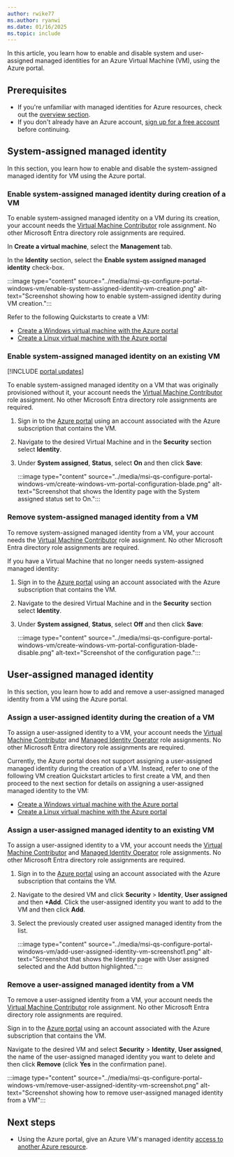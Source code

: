 ```yaml
---
author: rwike77
ms.author: ryanwi
ms.date: 01/16/2025
ms.topic: include
---
```


In this article, you learn how to enable and disable system and user-assigned managed identities for an Azure Virtual Machine (VM), using the Azure portal. 

## Prerequisites

- If you're unfamiliar with managed identities for Azure resources, check out the [overview section](~/identity/managed-identities-azure-resources/overview.md).
- If you don't already have an Azure account, [sign up for a free account](https://azure.microsoft.com/free/) before continuing.

## System-assigned managed identity

In this section, you learn how to enable and disable the system-assigned managed identity for VM using the Azure portal.

### Enable system-assigned managed identity during creation of a VM

To enable system-assigned managed identity on a VM during its creation, your account needs the [Virtual Machine Contributor](/azure/role-based-access-control/built-in-roles#virtual-machine-contributor) role assignment.  No other Microsoft Entra directory role assignments are required.

In **Create a virtual machine**, select the **Management** tab.

In the **Identity** section, select the **Enable system assigned managed identity** check-box.  

:::image type="content" source="../media/msi-qs-configure-portal-windows-vm/enable-system-assigned-identity-vm-creation.png" alt-text="Screenshot showing how to enable system-assigned identity during VM creation.":::

Refer to the following Quickstarts to create a VM: 

- [Create a Windows virtual machine with the Azure portal](/azure/virtual-machines/windows/quick-create-portal#create-virtual-machine) 
- [Create a Linux virtual machine with the Azure portal](/azure/virtual-machines/linux/quick-create-portal#create-virtual-machine)


### Enable system-assigned managed identity on an existing VM

[!INCLUDE [portal updates](~/includes/portal-update.md)]

To enable system-assigned managed identity on a VM that was originally provisioned without it, your account needs the [Virtual Machine Contributor](/azure/role-based-access-control/built-in-roles#virtual-machine-contributor) role assignment.  No other Microsoft Entra directory role assignments are required.

1. Sign in to the [Azure portal](https://portal.azure.com) using an account associated with the Azure subscription that contains the VM.

2. Navigate to the desired Virtual Machine and in the **Security** section select **Identity**.

3. Under **System assigned**, **Status**, select **On** and then click **Save**:

   :::image type="content" source="../media/msi-qs-configure-portal-windows-vm/create-windows-vm-portal-configuration-blade.png" alt-text="Screenshot that shows the Identity page with the System assigned status set to On."::: 

### Remove system-assigned managed identity from a VM

To remove system-assigned managed identity from a VM, your account needs the [Virtual Machine Contributor](/azure/role-based-access-control/built-in-roles#virtual-machine-contributor) role assignment.  No other Microsoft Entra directory role assignments are required.

If you have a Virtual Machine that no longer needs system-assigned managed identity:

1. Sign in to the [Azure portal](https://portal.azure.com) using an account associated with the Azure subscription that contains the VM. 

2. Navigate to the desired Virtual Machine and in the **Security** section select **Identity**.

3. Under **System assigned**, **Status**, select **Off** and then click **Save**:

   :::image type="content" source="../media/msi-qs-configure-portal-windows-vm/create-windows-vm-portal-configuration-blade-disable.png" alt-text="Screenshot of the configuration page.":::

## User-assigned managed identity

 In this section, you learn how to add and remove a user-assigned managed identity from a VM using the Azure portal.

### Assign a user-assigned identity during the creation of a VM

To assign a user-assigned identity to a VM, your account needs the [Virtual Machine Contributor](/azure/role-based-access-control/built-in-roles#virtual-machine-contributor) and [Managed Identity Operator](/azure/role-based-access-control/built-in-roles#managed-identity-operator) role assignments. No other Microsoft Entra directory role assignments are required.

Currently, the Azure portal does not support assigning a user-assigned managed identity during the creation of a VM. Instead, refer to one of the following VM creation Quickstart articles to first create a VM, and then proceed to the next section for details on assigning a user-assigned managed identity to the VM:

- [Create a Windows virtual machine with the Azure portal](/azure/virtual-machines/windows/quick-create-portal#create-virtual-machine)
- [Create a Linux virtual machine with the Azure portal](/azure/virtual-machines/linux/quick-create-portal#create-virtual-machine)

### Assign a user-assigned managed identity to an existing VM

To assign a user-assigned identity to a VM, your account needs the [Virtual Machine Contributor](/azure/role-based-access-control/built-in-roles#virtual-machine-contributor) and [Managed Identity Operator](/azure/role-based-access-control/built-in-roles#managed-identity-operator) role assignments. No other Microsoft Entra directory role assignments are required.

1. Sign in to the [Azure portal](https://portal.azure.com) using an account associated with the Azure subscription that contains the VM.

2. Navigate to the desired VM and click **Security** > **Identity**, **User assigned** and then **\+Add**.  Click the user-assigned identity you want to add to the VM and then click **Add**.

3. Select the previously created user assigned managed identity from the list.

   :::image type="content" source="../media/msi-qs-configure-portal-windows-vm/add-user-assigned-identity-vm-screenshot1.png" alt-text="Screenshot that shows the Identity page with User assigned selected and the Add button highlighted.":::

### Remove a user-assigned managed identity from a VM

To remove a user-assigned identity from a VM, your account needs the [Virtual Machine Contributor](/azure/role-based-access-control/built-in-roles#virtual-machine-contributor) role assignment. No other Microsoft Entra directory role assignments are required.

Sign in to the [Azure portal](https://portal.azure.com) using an account associated with the Azure subscription that contains the VM.

Navigate to the desired VM and select **Security** > **Identity**, **User assigned**, the name of the user-assigned managed identity you want to delete and then click **Remove** (click **Yes** in the confirmation pane).

:::image type="content" source="../media/msi-qs-configure-portal-windows-vm/remove-user-assigned-identity-vm-screenshot.png" alt-text="Screenshot showing how to remove user-assigned managed identity from a VM":::

## Next steps

- Using the Azure portal, give an Azure VM's managed identity [access to another Azure resource](../how-to-assign-access-azure-resource.md?pivots=identity-mi-access-portal).